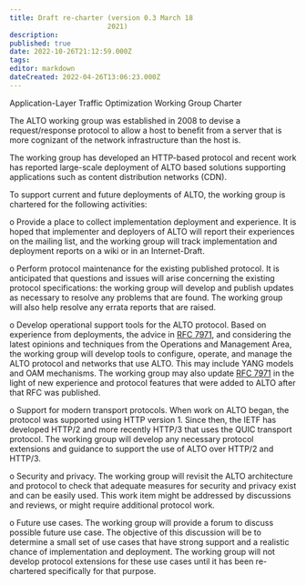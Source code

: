 ```yaml
---
title: Draft re-charter (version 0.3 March 18
                        2021)
description: 
published: true
date: 2022-10-26T21:12:59.000Z
tags: 
editor: markdown
dateCreated: 2022-04-26T13:06:23.000Z
---
```


Application-Layer Traffic Optimization Working Group Charter

The ALTO working group was established in 2008 to devise a request/response protocol to allow a host to benefit from a server that is more cognizant of the network infrastructure than the host is.

The working group has developed an HTTP-based protocol and recent work has reported large-scale deployment of ALTO based solutions supporting applications such as content distribution networks (CDN).

To support current and future deployments of ALTO, the working group is chartered for the following activities:

o Provide a place to collect implementation deployment and experience. It is hoped that implementer and deployers of ALTO will report their experiences on the mailing list, and the working group will track implementation and deployment reports on a wiki or in an Internet-Draft.

o Perform protocol maintenance for the existing published protocol. It is anticipated that questions and issues will arise concerning the existing protocol specifications: the working group will develop and publish updates as necessary to resolve any problems that are found. The working group will also help resolve any errata reports that are raised.

o Develop operational support tools for the ALTO protocol. Based on experience from deployments, the advice in [RFC 7971](http://tools.ietf.org/html/rfc7971), and considering the latest opinions and techniques from the Operations and Management Area, the working group will develop tools to configure, operate, and manage the ALTO protocol and networks that use ALTO. This may include YANG models and OAM mechanisms. The working group may also update [RFC 7971](http://tools.ietf.org/html/rfc7971) in the light of new experience and protocol features that were added to ALTO after that RFC was published.

o Support for modern transport protocols. When work on ALTO began, the protocol was supported using HTTP version 1. Since then, the IETF has developed HTTP/2 and more recently HTTP/3 that uses the QUIC transport protocol. The working group will develop any necessary protocol extensions and guidance to support the use of ALTO over HTTP/2 and HTTP/3.

o Security and privacy. The working group will revisit the ALTO architecture and protocol to check that adequate measures for security and privacy exist and can be easily used. This work item might be addressed by discussions and reviews, or might require additional protocol work.

o Future use cases. The working group will provide a forum to discuss possible future use case. The objective of this discussion will be to determine a small set of use cases that have strong support and a realistic chance of implementation and deployment. The working group will not develop protocol extensions for these use cases until it has been re-chartered specifically for that purpose.
